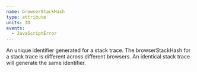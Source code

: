 ```yaml
---
name: browserStackHash
type: attribute
units: ID
events:
  - JavaScriptError
---
```


An unique identifier generated for a stack trace. The browserStackHash for a stack trace is different across different browsers. An identical stack trace will generate the same identifier.